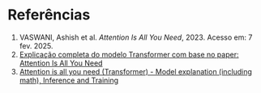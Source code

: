 # Referências

1. VASWANI, Ashish et al. *Attention Is All You Need*, 2023. Acesso em: 7 fev. 2025.
2. [Explicação completa do modelo Transformer com base no paper: Attention Is All You Need](https://youtu.be/aCWm4eMQlQs)
3. [Attention is all you need (Transformer) - Model explanation (including math), Inference and Training](https://youtu.be/bCz4OMemCcA)